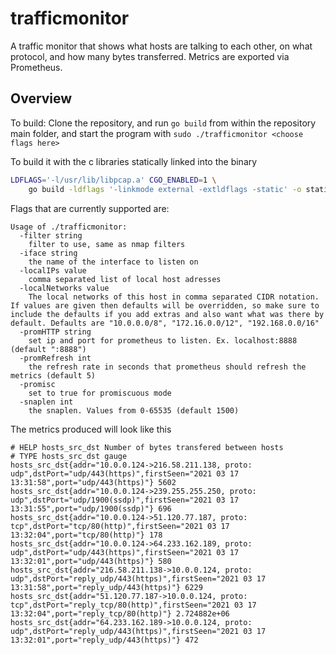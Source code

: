 # trafficmonitor

A traffic monitor that shows what hosts are talking to each other, on what protocol, and how many bytes transferred. Metrics are exported via Prometheus.

## Overview

To build: Clone the repository, and run `go build` from within the repository main folder, and start the program with `sudo ./trafficmonitor <choose flags here>`

To build it with the c libraries statically linked into the binary
```bash
LDFLAGS='-l/usr/lib/libpcap.a' CGO_ENABLED=1 \
    go build -ldflags '-linkmode external -extldflags -static' -o static-binary
```

Flags that are currently supported are:

```flags
Usage of ./trafficmonitor:
  -filter string
    filter to use, same as nmap filters
  -iface string
    the name of the interface to listen on
  -localIPs value
    comma separated list of local host adresses
  -localNetworks value
    The local networks of this host in comma separated CIDR notation. If values are given then defaults will be overridden, so make sure to include the defaults if you add extras and also want what was there by default. Defaults are "10.0.0.0/8", "172.16.0.0/12", "192.168.0.0/16"
  -promHTTP string
    set ip and port for prometheus to listen. Ex. localhost:8888 (default ":8888")
  -promRefresh int
    the refresh rate in seconds that prometheus should refresh the metrics (default 5)
  -promisc
    set to true for promiscuous mode
  -snaplen int
    the snaplen. Values from 0-65535 (default 1500)
```

The metrics produced will look like this

```prometheus
# HELP hosts_src_dst Number of bytes transfered between hosts
# TYPE hosts_src_dst gauge
hosts_src_dst{addr="10.0.0.124->216.58.211.138, proto: udp",dstPort="udp/443(https)",firstSeen="2021 03 17 13:31:58",port="udp/443(https)"} 5602
hosts_src_dst{addr="10.0.0.124->239.255.255.250, proto: udp",dstPort="udp/1900(ssdp)",firstSeen="2021 03 17 13:31:55",port="udp/1900(ssdp)"} 696
hosts_src_dst{addr="10.0.0.124->51.120.77.187, proto: tcp",dstPort="tcp/80(http)",firstSeen="2021 03 17 13:32:04",port="tcp/80(http)"} 178
hosts_src_dst{addr="10.0.0.124->64.233.162.189, proto: udp",dstPort="udp/443(https)",firstSeen="2021 03 17 13:32:01",port="udp/443(https)"} 580
hosts_src_dst{addr="216.58.211.138->10.0.0.124, proto: udp",dstPort="reply_udp/443(https)",firstSeen="2021 03 17 13:31:58",port="reply_udp/443(https)"} 6229
hosts_src_dst{addr="51.120.77.187->10.0.0.124, proto: tcp",dstPort="reply_tcp/80(http)",firstSeen="2021 03 17 13:32:04",port="reply_tcp/80(http)"} 2.724882e+06
hosts_src_dst{addr="64.233.162.189->10.0.0.124, proto: udp",dstPort="reply_udp/443(https)",firstSeen="2021 03 17 13:32:01",port="reply_udp/443(https)"} 472
```
